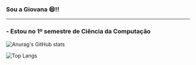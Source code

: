 ### Sou a Giovana 😄!!
_______________________________________________________________________________________________________________________________________________________________
### - Estou no 1º semestre de Ciência da Computação

![Anurag's GitHub stats](https://github-readme-stats.vercel.app/api?username=giamorim21&show_icons=true&theme=radical)

![Top Langs](https://github-readme-stats.vercel.app/api/top-langs/?username=giamorim21&layout=compact)


